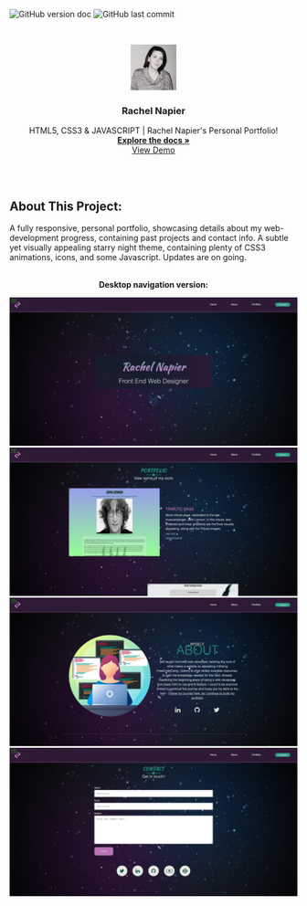 <!-- PROJECT SHIELDS -->

![GitHub version doc](https://img.shields.io/badge/Version-1.0.0-red)
![GitHub last commit](https://img.shields.io/github/last-commit/RachelNapier/personal-portfolio?style=flat-square)

<!-- PROJECT LOGO -->

<br />
<p align="center">
  <a href="https://rachelnapier.github.io/personal-portfolio/">
    <img src="images/profile-pic-2.jpg" alt="Logo" width="80" height="80">
  </a>

  <h3 align="center"><strong>Rachel Napier</strong></h3>

  <p align="center">
        HTML5, CSS3 & JAVASCRIPT | Rachel Napier's Personal Portfolio!
    <br />
    <a href="https://github.com/RachelNapier/personal-portfolio/"><strong>Explore the docs »</strong></a>
    <br />
    <a href="https://rachelnapier.github.io/personal-portfolio/">View Demo</a>
  </p>
</p>
<br>
<br>

<!-- ABOUT -->

## <strong>About This Project:</strong>

A fully responsive, personal portfolio, showcasing details about my web-development progress, containing past projects and contact info. A subtle yet visually appealing starry night theme, containing plenty of CSS3 animations, icons, and some Javascript. Updates are on going. 
<br>
<br>

<p align="center"><strong>Desktop navigation version:</strong></p>

![Screenshot](images/sn-1.png)
![Screenshot](images/sn-3.png)
![Screenshot](images/sn-2.png)
![Screenshot](images/sn-4.png)
<br>
<br>
